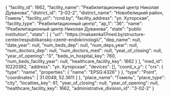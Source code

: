 {
    "facility_id": 1662,
    "facility_name": "Реабилитационный центр Николая Дуванова",
    "district_id": "3-02-2",
    "district_name": "Новобелицкий район, Гомель",
    "facility_url": "rcnd.by",
    "facility_address": "ул. Хуторская",
    "facility_type": "Реабилитационный центр",
    "ap_1": "36",
    "name": "Реабилитационный центр Николая Дуванова",
    "state": "public institution",
    "stats": [
        {
            "url": "https:\/\/makaenka17med.by\/structure-center\/respublikanskij-czentr-endokrinologii\/",
            "dep_name": null,
            "date_year": null,
            "num_beds_dep": null,
            "num_deps_year": null,
            "num_doctors_dep": null,
            "num_doctors_med": null,
            "year_of_closing": null,
            "year_of_opening": "0",
            "beds_in_hospital_key": 760,
            "num_beds_facility_year": null,
            "healthcare_facility_key": 1662
        }
    ],
    "med_id": 10220392,
    "address": "ул. Хуторская",
    "devices": [],
    "coord_x_y": {
        "crs": {
            "type": "name",
            "properties": {
                "name": "EPSG:4326"
            }
        },
        "type": "Point",
        "coordinates": [
            31.0049,
            52.3611
        ]
    },
    "place_name": "Гомель",
    "place_type": "city",
    "localties_key": 61,
    "year_of_closing": null,
    "year_of_opening": null,
    "healthcare_facility_key": 1662,
    "administrative_division_id": "3-02-2"
}